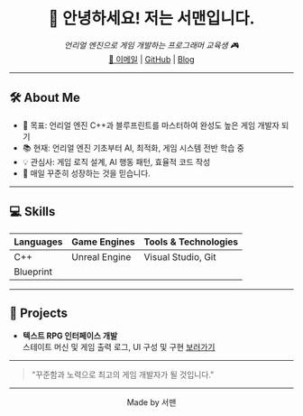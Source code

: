 <!-- 프로필 헤더 -->
<h1 align="center">👋 안녕하세요! 저는 서맨입니다.</h1>
<p align="center">
  <em>언리얼 엔진으로 게임 개발하는 프로그래머 교육생 🎮</em><br/>
  <a href="mailto:seohascome20th@naver.com">📧 이메일</a> |
  <a href="https://github.com/seowooyoung119">GitHub</a> |
  <a href="https://blog.naver.com/seowool719">Blog</a>
</p>

---

<!-- 자기소개 -->
## 🛠️ About Me

- 🎯 목표: 언리얼 엔진 C++과 블루프린트를 마스터하여 완성도 높은 게임 개발자 되기  
- 📚 현재: 언리얼 엔진 기초부터 AI, 최적화, 게임 시스템 전반 학습 중  
- 💡 관심사: 게임 로직 설계, AI 행동 패턴, 효율적 코드 작성  
- 🚀 매일 꾸준히 성장하는 것을 믿습니다.

---

<!-- 기술 스택 -->
## 💻 Skills

| Languages | Game Engines | Tools & Technologies |
| --------- | ------------ | -------------------- |
| C++       | Unreal Engine| Visual Studio, Git   |
| Blueprint |              |                      |

---

<!-- 프로젝트 -->
## 📂 Projects

- **텍스트 RPG 인터페이스 개발**  
  스테이트 머신 및 게임 출력 로그, UI 구성 및 구현   <a href="https://github.com/dltjgh17/PJT1">보러가기</a>
---

<!-- 동기 부여 -->
> "꾸준함과 노력으로 최고의 게임 개발자가 될 것입니다."

---

<p align="center">
  Made by 서맨
</p>
